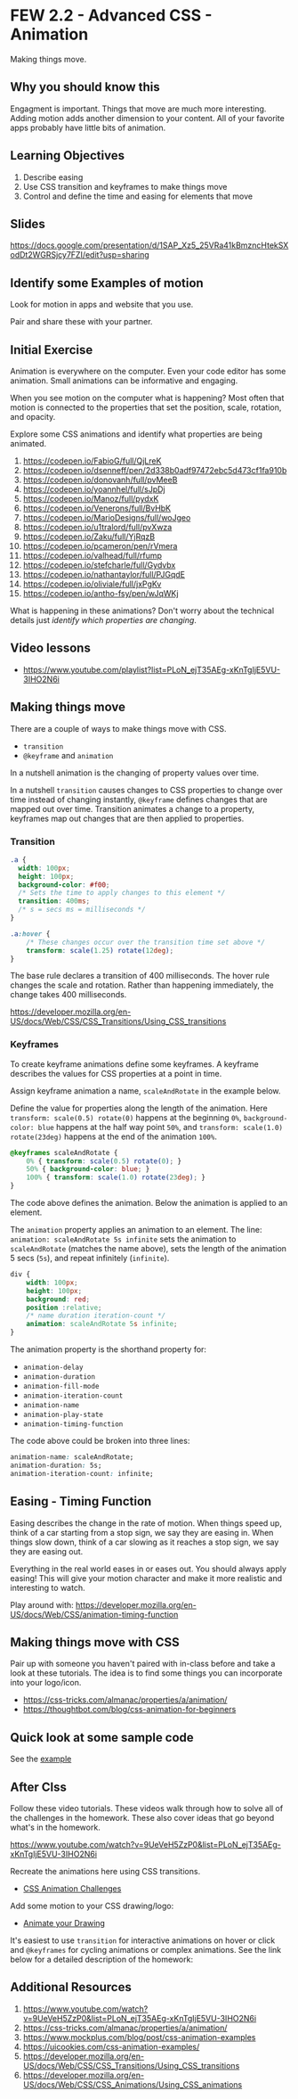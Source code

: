 # FEW 2.2 - Advanced CSS - Animation

Making things move.

## Why you should know this

Engagment is important. Things that move are much more interesting. Adding motion adds another dimension to your content. All of your favorite apps probably have little bits of animation.

## Learning Objectives

1. Describe easing
1. Use CSS transition and keyframes to make things move
1. Control and define the time and easing for elements that move

## Slides

https://docs.google.com/presentation/d/1SAP_Xz5_25VRa41kBmzncHtekSXodDt2WGRSjcy7FZI/edit?usp=sharing

## Identify some Examples of motion

Look for motion in apps and website that you use. 

Pair and share these with your partner. 

## Initial Exercise

Animation is everywhere on the computer. Even your code editor has some animation. Small animations can be informative and engaging. 

When you see motion on the computer what is happening? Most often that motion is connected to the properties that set the position, scale, rotation, and opacity. 

Explore some CSS animations and identify what properties are being animated.

1. https://codepen.io/FabioG/full/QjLreK
2. https://codepen.io/dsenneff/pen/2d338b0adf97472ebc5d473cf1fa910b
3. https://codepen.io/donovanh/full/pvMeeB
4. https://codepen.io/yoannhel/full/sJpDj
5. https://codepen.io/Manoz/full/pydxK
6. https://codepen.io/Venerons/full/BvHbK
7. https://codepen.io/MarioDesigns/full/woJgeo
8. https://codepen.io/u1tralord/full/pvXwza
9. https://codepen.io/Zaku/full/YjRqzB
10. https://codepen.io/pcameron/pen/rVmera
11. https://codepen.io/valhead/full/rfump
12. https://codepen.io/stefcharle/full/Gydvbx
13. https://codepen.io/nathantaylor/full/PJGqdE
14. https://codepen.io/oliviale/full/jxPgKv
15. https://codepen.io/antho-fsy/pen/wJqWKj

What is happening in these animations? Don't worry about the technical details just _identify which properties are changing_.

## Video lessons 

- https://www.youtube.com/playlist?list=PLoN_ejT35AEg-xKnTgIjE5VU-3IHO2N6i

## Making things move

There are a couple of ways to make things move with CSS. 

- `transition`
- `@keyframe` and `animation`

In a nutshell animation is the changing of property values over time. 

In a nutshell `transition` causes changes to CSS properties to change over time instead of changing instantly, `@keyframe` defines changes that are mapped out over time. Transition animates a change to a property, keyframes map out changes that are then applied to properties. 

### Transition

```CSS
.a {
  width: 100px;
  height: 100px;
  background-color: #f00;
  /* Sets the time to apply changes to this element */
  transition: 400ms;
  /* s = secs ms = milliseconds */
}

.a:hover {
	/* These changes occur over the transition time set above */
	transform: scale(1.25) rotate(12deg);
}
```

The base rule declares a transition of 400 milliseconds. The hover rule changes the scale and rotation. Rather than happening immediately, the change takes 400 milliseconds.

https://developer.mozilla.org/en-US/docs/Web/CSS/CSS_Transitions/Using_CSS_transitions

### Keyframes

To create keyframe animations define some keyframes. A keyframe describes the values for CSS properties at a point in time. 

Assign keyframe animation a name, `scaleAndRotate` in the example below. 

Define the value for properties along the length of the animation. Here `transform: scale(0.5) rotate(0)` happens at the beginning `0%`, `background-color: blue` happens at the half way point `50%`, and `transform: scale(1.0) rotate(23deg)` happens at the end of the animation `100%`.
```CSS
@keyframes scaleAndRotate {
	0% { transform: scale(0.5) rotate(0); }
	50% { background-color: blue; }
	100% { transform: scale(1.0) rotate(23deg); }
}
```

The code above defines the animation. Below the animation is applied to an element. 

The `animation` property applies an animation to an element. The line: `animation: scaleAndRotate 5s infinite` sets the animation to `scaleAndRotate` (matches the name above), sets the length of the animation 5 secs (`5s`), and repeat infinitely (`infinite`).

```CSS
div {
	width: 100px;
	height: 100px;
	background: red;
	position :relative;
	/* name duration iteration-count */
	animation: scaleAndRotate 5s infinite;
}
```

The animation property is the shorthand property for: 

- `animation-delay`
- `animation-duration`
- `animation-fill-mode`
- `animation-iteration-count`
- `animation-name`
- `animation-play-state`
- `animation-timing-function`

The code above could be broken into three lines: 

```CSS
animation-name: scaleAndRotate;
animation-duration: 5s;
animation-iteration-count: infinite;
```

## Easing - Timing Function

Easing describes the change in the rate of motion. When things speed up, think of a car starting from a stop sign, we say they are easing in. When things slow down, think of a car slowing as it reaches a stop sign, we say they are easing out. 

Everything in the real world eases in or eases out. You should always apply easing! This will give your motion character and make it more realistic and interesting to watch. 

Play around with: https://developer.mozilla.org/en-US/docs/Web/CSS/animation-timing-function

## Making things move with CSS

Pair up with someone you haven't paired with in-class before and take a look at these tutorials. The idea is to find some things you can incorporate into your logo/icon. 

- https://css-tricks.com/almanac/properties/a/animation/
- https://thoughtbot.com/blog/css-animation-for-beginners

## Quick look at some sample code

See the [example](lesson-02-example.html)

## After Clss

Follow these video tutorials. These videos walk through how to solve all of the challenges in the homework. These also cover ideas that go beyond what's in the homework. 

https://www.youtube.com/watch?v=9UeVeH5ZzP0&list=PLoN_ejT35AEg-xKnTgIjE5VU-3IHO2N6i

Recreate the animations here using CSS transitions. 

- [CSS Animation Challenges](../Assignments/assignment-03-Animation.md)

Add some motion to your CSS drawing/logo:

- [Animate your Drawing](../Assignments/assignment-04-Animate-Logo.md)

It's easiest to use `transition` for interactive animations on hover or click and `@keyframes` for cycling animations or complex animations. See the link below for a detailed description of the homework:

## Additional Resources

1. https://www.youtube.com/watch?v=9UeVeH5ZzP0&list=PLoN_ejT35AEg-xKnTgIjE5VU-3IHO2N6i
1. https://css-tricks.com/almanac/properties/a/animation/
1. https://www.mockplus.com/blog/post/css-animation-examples
1. https://uicookies.com/css-animation-examples/
1. https://developer.mozilla.org/en-US/docs/Web/CSS/CSS_Transitions/Using_CSS_transitions
1. https://developer.mozilla.org/en-US/docs/Web/CSS/CSS_Animations/Using_CSS_animations

